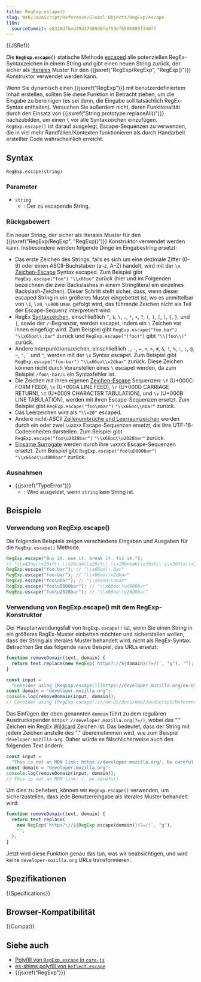```yaml
---
title: RegExp.escape()
slug: Web/JavaScript/Reference/Global_Objects/RegExp/escape
l10n:
  sourceCommit: e8320dfbed49d37589d0fe759ef6506885f340f7
---
```


{{JSRef}}

Die **`RegExp.escape()`** statische Methode [escaped](/de/docs/Web/JavaScript/Reference/Regular_expressions#escape_sequences) alle potenziellen RegEx-Syntaxzeichen in einem String und gibt einen neuen String zurück, der sicher als [literales](/de/docs/Web/JavaScript/Reference/Regular_expressions/Literal_character) Muster für den {{jsxref("RegExp/RegExp", "RegExp()")}} Konstruktor verwendet werden kann.

Wenn Sie dynamisch einen {{jsxref("RegExp")}} mit benutzerdefiniertem Inhalt erstellen, sollten Sie diese Funktion in Betracht ziehen, um die Eingabe zu bereinigen (es sei denn, die Eingabe soll tatsächlich RegEx-Syntax enthalten). Versuchen Sie außerdem nicht, deren Funktionalität durch den Einsatz von {{jsxref("String.prototype.replaceAll()")}} nachzubilden, um einen `\` vor alle Syntaxzeichen einzufügen. `RegExp.escape()` ist darauf ausgelegt, Escape-Sequenzen zu verwenden, die in viel mehr Randfällen/Kontexten funktionieren als durch Handarbeit erstellter Code wahrscheinlich erreicht.

## Syntax

```js-nolint
RegExp.escape(string)
```

### Parameter

- `string`
  - : Der zu escapende String.

### Rückgabewert

Ein neuer String, der sicher als literales Muster für den {{jsxref("RegExp/RegExp", "RegExp()")}} Konstruktor verwendet werden kann. Insbesondere werden folgende Dinge im Eingabestring ersetzt:

- Das erste Zeichen des Strings, falls es sich um eine dezimale Ziffer (0–9) oder einen ASCII-Buchstaben (a–z, A–Z) handelt, wird mit der `\x` [Zeichen-Escape](/de/docs/Web/JavaScript/Reference/Regular_expressions/Character_escape) Syntax escaped. Zum Beispiel gibt `RegExp.escape("foo")` `"\\x66oo"` zurück (hier und im Folgenden bezeichnen die zwei Backslashes in einem Stringliteral ein einzelnes Backslash-Zeichen). Dieser Schritt stellt sicher, dass, wenn dieser escaped String in ein größeres Muster eingebettet ist, wo es unmittelbar von `\1`, `\x0`, `\u000` usw. gefolgt wird, das führende Zeichen nicht als Teil der Escape-Sequenz interpretiert wird.
- RegEx [Syntaxzeichen](/de/docs/Web/JavaScript/Reference/Regular_expressions/Literal_character#description), einschließlich `^`, `$`, `\`, `.`, `*`, `+`, `?`, `(`, `)`, `[`, `]`, `{`, `}`, und `|`, sowie der `/`-Begrenzer, werden escapet, indem ein `\` Zeichen vor ihnen eingefügt wird. Zum Beispiel gibt `RegExp.escape("foo.bar")` `"\\x66oo\\.bar"` zurück und `RegExp.escape("(foo)")` gibt `"\\(foo\\)"` zurück.
- Andere Interpunktionszeichen, einschließlich `,`, `-`, `=`, `<`, `>`, `#`, `&`, `!`, `%`, `:`, `;`, `@`, `~`, `'`, `` ` `` und `"`, werden mit der `\x` Syntax escapet. Zum Beispiel gibt `RegExp.escape("foo-bar")` `"\\x66oo\\x2dbar"` zurück. Diese Zeichen können nicht durch Voranstellen eines `\` escapet werden, da zum Beispiel `/foo\-bar/u` ein Syntaxfehler ist.
- Die Zeichen mit ihren eigenen [Zeichen-Escape](/de/docs/Web/JavaScript/Reference/Regular_expressions/Character_escape) Sequenzen: `\f` (U+000C FORM FEED), `\n` (U+000A LINE FEED), `\r` (U+000D CARRIAGE RETURN), `\t` (U+0009 CHARACTER TABULATION), und `\v` (U+000B LINE TABULATION), werden mit ihren Escape-Sequenzen ersetzt. Zum Beispiel gibt `RegExp.escape("foo\nbar")` `"\\x66oo\\nbar"` zurück.
- Das Leerzeichen wird als `"\\x20"` escaped.
- Andere nicht-ASCII [Zeilenumbrüche und Leerraumzeichen](/de/docs/Web/JavaScript/Reference/Lexical_grammar#white_space) werden durch ein oder zwei `\uXXXX` Escape-Sequenzen ersetzt, die ihre UTF-16-Codeeinheiten darstellen. Zum Beispiel gibt `RegExp.escape("foo\u2028bar")` `"\\x66oo\\u2028bar"` zurück.
- [Einsame Surrogate](/de/docs/Web/JavaScript/Reference/Global_Objects/String#utf-16_characters_unicode_code_points_and_grapheme_clusters) werden durch ihre `\uXXXX` Escape-Sequenzen ersetzt. Zum Beispiel gibt `RegExp.escape("foo\uD800bar")` `"\\x66oo\\ud800bar"` zurück.

### Ausnahmen

- {{jsxref("TypeError")}}
  - : Wird ausgelöst, wenn `string` kein String ist.

## Beispiele

### Verwendung von RegExp.escape()

Die folgenden Beispiele zeigen verschiedene Eingaben und Ausgaben für die `RegExp.escape()` Methode.

```js
RegExp.escape("Buy it. use it. break it. fix it.");
// "\\x42uy\\x20it\\.\\x20use\\x20it\\.\\x20break\\x20it\\.\\x20fix\\x20it\\."
RegExp.escape("foo.bar"); // "\\x66oo\\.bar"
RegExp.escape("foo-bar"); // "\\x66oo\\x2dbar"
RegExp.escape("foo\nbar"); // "\\x66oo\\nbar"
RegExp.escape("foo\uD800bar"); // "\\x66oo\\ud800bar"
RegExp.escape("foo\u2028bar"); // "\\x66oo\\u2028bar"
```

### Verwendung von RegExp.escape() mit dem RegExp-Konstruktor

Der Hauptanwendungsfall von `RegExp.escape()` ist, wenn Sie einen String in ein größeres RegEx-Muster einbetten möchten und sicherstellen wollen, dass der String als literales Muster behandelt wird, nicht als RegEx-Syntax. Betrachten Sie das folgende naive Beispiel, das URLs ersetzt:

```js
function removeDomain(text, domain) {
  return text.replace(new RegExp(`https?://${domain}(?=/)`, "g"), "");
}

const input =
  "Consider using [RegExp.escape()](https://developer.mozilla.org/en-US/docs/Web/JavaScript/Reference/Global_Objects/RegExp/escape) to escape special characters in a string.";
const domain = "developer.mozilla.org";
console.log(removeDomain(input, domain));
// Consider using [RegExp.escape()](/en-US/docs/Web/JavaScript/Reference/Global_Objects/RegExp/escape) to escape special characters in a string.
```

Das Einfügen der oben genannten `domain` führt zu dem regulären Ausdruckspender `https?://developer.mozilla.org(?=/)`, wobei das "." Zeichen ein RegEx [Wildcard](/de/docs/Web/JavaScript/Reference/Regular_expressions/Wildcard) Zeichen ist. Das bedeutet, dass der String mit jedem Zeichen anstelle des "." übereinstimmen wird, wie zum Beispiel `developer-mozilla-org`. Daher würde es fälschlicherweise auch den folgenden Text ändern:

```js
const input =
  "This is not an MDN link: https://developer-mozilla.org/, be careful!";
const domain = "developer.mozilla.org";
console.log(removeDomain(input, domain));
// This is not an MDN link: /, be careful!
```

Um dies zu beheben, können wir `RegExp.escape()` verwenden, um sicherzustellen, dass jede Benutzereingabe als literales Muster behandelt wird:

```js
function removeDomain(text, domain) {
  return text.replace(
    new RegExp(`https?://${RegExp.escape(domain)}(?=/)`, "g"),
    "",
  );
}
```

Jetzt wird diese Funktion genau das tun, was wir beabsichtigen, und wird keine `developer-mozilla.org` URLs transformieren.

## Spezifikationen

{{Specifications}}

## Browser-Kompatibilität

{{Compat}}

## Siehe auch

- [Polyfill von `RegExp.escape` in `core-js`](https://github.com/zloirock/core-js#regexp-escaping)
- [es-shims polyfill von `Reflect.escape`](https://www.npmjs.com/package/regexp.escape)
- {{jsxref("RegExp")}}
